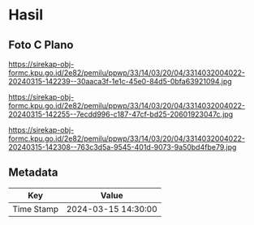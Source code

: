 # Hasil

## Foto C Plano

https://sirekap-obj-formc.kpu.go.id/2e82/pemilu/ppwp/33/14/03/20/04/3314032004022-20240315-142239--30aaca3f-1e1c-45e0-84d5-0bfa63921094.jpg

https://sirekap-obj-formc.kpu.go.id/2e82/pemilu/ppwp/33/14/03/20/04/3314032004022-20240315-142255--7ecdd996-c187-47cf-bd25-20601923047c.jpg

https://sirekap-obj-formc.kpu.go.id/2e82/pemilu/ppwp/33/14/03/20/04/3314032004022-20240315-142308--763c3d5a-9545-401d-9073-9a50bd4fbe79.jpg


## Metadata

| Key        | Value               |
| ---------- | ------------------- |
| Time Stamp | 2024-03-15 14:30:00 |



